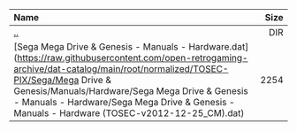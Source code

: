 |Name|Size|
|:---|---:|
|[..](../index.html)|DIR|
|[Sega Mega Drive & Genesis - Manuals - Hardware.dat](https://raw.githubusercontent.com/open-retrogaming-archive/dat-catalog/main/root/normalized/TOSEC-PIX/Sega/Mega Drive & Genesis/Manuals/Hardware/Sega Mega Drive & Genesis - Manuals - Hardware/Sega Mega Drive & Genesis - Manuals - Hardware (TOSEC-v2012-12-25_CM).dat)|2254|
